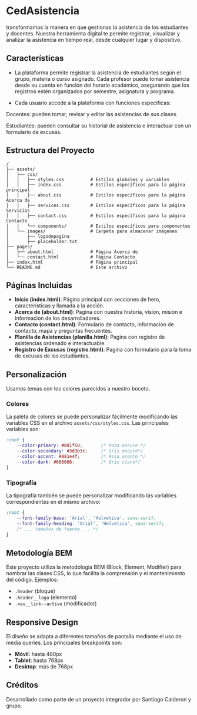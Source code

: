 # CedAsistencia

transformamos la manera en que gestionas la asistencia de los estudiantes y docentes. Nuestra herramienta digital te permite registrar, visualizar y analizar la asistencia en tiempo real, desde cualquier lugar y dispositivo.

## Características

- La plataforma permite registrar la asistencia de estudiantes según el grupo, materia o curso asignado. Cada profesor puede tomar asistencia desde su cuenta en función del horario académico, asegurando que los registros estén organizados por semestre, asignatura y programa.

- Cada usuario accede a la plataforma con funciones específicas:

Docentes: pueden tomar, revisar y editar las asistencias de sus clases.

Estudiantes: pueden consultar su historial de asistencia e interactuar con un formulario de excusas.

## Estructura del Proyecto

```
/
├── assets/
│   ├── css/
│   │   ├── styles.css          # Estilos globales y variables
│   │   ├── index.css           # Estilos específicos para la página principal
│   │   ├── about.css           # Estilos específicos para la página Acerca de
│   │   ├── services.css        # Estilos específicos para la página Servicios
│   │   ├── contact.css         # Estilos específicos para la página Contacto
│   │   └── components/         # Estilos específicos para componentes
│   └── images/                 # Carpeta para almacenar imágenes
│       ├── logodepagina
│       ├── placeholder.txt      
├── pages/
│   ├── about.html              # Página Acerca de
│   └── contact.html            # Página Contacto
├── index.html                  # Página principal
└── README.md                   # Este archivo
```

## Páginas Incluidas

- **Inicio (index.html)**: Página principal con secciones de hero, características y llamada a la acción.
- **Acerca de (about.html)**: Pagina con nuestra historia, vision, mision e informacion de los desarrolladores.
- **Contacto (contact.html)**: Formulario de contacto, información de contacto, mapa y preguntas frecuentes.
- **Planilla de Asistencias (planilla.html)**: Pagina con registro de asistencias ordenado e interactuable.
- **Registro de Excusas (registro.html)**: Pagina con formulario para la toma de excusas de los estudiantes.

## Personalización
Usamos temas con los colores parecidos a nuestro boceto.
### Colores

La paleta de colores se puede personalizar fácilmente modificando las variables CSS en el archivo `assets/css/styles.css`. Las principales variables son:

```css
:root {
    --color-primary: #881f50;       /* Rosa oscuro */
    --color-secondary: #3d3b3c;     /* Gris oscuro*/
    --color-accent: #881e4f;        /* Rosa acento */
    --color-dark: #666666;          /* Gris claro*/
}
```

### Tipografía

La tipografía también se puede personalizar modificando las variables correspondientes en el mismo archivo:

```css
:root {
    --font-family-base: 'Arial', 'Helvetica', sans-serif;
    --font-family-heading: 'Arial', 'Helvetica', sans-serif;
    /* ... tamaños de fuente ... */
}
```

## Metodología BEM

Este proyecto utiliza la metodología BEM (Block, Element, Modifier) para nombrar las clases CSS, lo que facilita la comprensión y el mantenimiento del código. Ejemplos:

- `.header` (bloque)
- `.header__logo` (elemento)
- `.nav__link--active` (modificador)

## Responsive Design

El diseño se adapta a diferentes tamaños de pantalla mediante el uso de media queries. Los principales breakpoints son:

- **Móvil**: hasta 480px
- **Tablet**: hasta 768px
- **Desktop**: más de 768px

## Créditos

Desarrollado como parte de un proyecto integrador por Santiago Calderon y grupo.
